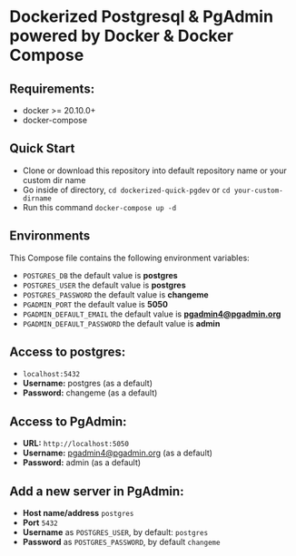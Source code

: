 # Dockerized Postgresql & PgAdmin powered by Docker & Docker Compose

## Requirements:
* docker >= 20.10.0+
* docker-compose

## Quick Start
* Clone or download this repository into default repository name or your custom dir name
* Go inside of directory,  `cd dockerized-quick-pgdev` or `cd your-custom-dirname`
* Run this command `docker-compose up -d`


## Environments
This Compose file contains the following environment variables:

* `POSTGRES_DB` the default value is **postgres**
* `POSTGRES_USER` the default value is **postgres**
* `POSTGRES_PASSWORD` the default value is **changeme**
* `PGADMIN_PORT` the default value is **5050**
* `PGADMIN_DEFAULT_EMAIL` the default value is **pgadmin4@pgadmin.org**
* `PGADMIN_DEFAULT_PASSWORD` the default value is **admin**

## Access to postgres: 
* `localhost:5432`
* **Username:** postgres (as a default)
* **Password:** changeme (as a default)

## Access to PgAdmin: 
* **URL:** `http://localhost:5050`
* **Username:** pgadmin4@pgadmin.org (as a default)
* **Password:** admin (as a default)

## Add a new server in PgAdmin:
* **Host name/address** `postgres`
* **Port** `5432`
* **Username** as `POSTGRES_USER`, by default: `postgres`
* **Password** as `POSTGRES_PASSWORD`, by default `changeme`